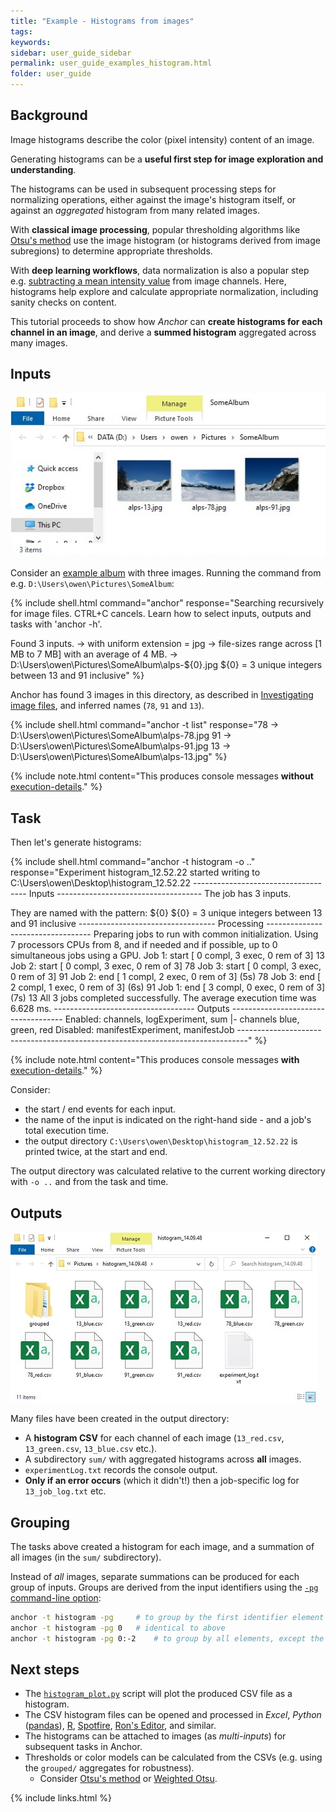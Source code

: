 ```yaml
---
title: "Example - Histograms from images"
tags:
keywords:
sidebar: user_guide_sidebar
permalink: user_guide_examples_histogram.html
folder: user_guide
---
```


## Background

Image histograms describe the color (pixel intensity) content of an image.

Generating histograms can be a **useful first step for image exploration and understanding**.

The histograms can be used in subsequent processing steps for normalizing operations, either against the image's histogram itself, or against an *aggregated* histogram from many related images.

With **classical image processing**, popular thresholding algorithms like [Otsu's method](https://github.com/anchoranalysis/anchor-plugins/blob/master/anchor-plugin-image/src/main/java/org/anchoranalysis/plugin/image/bean/histogram/threshold/Otsu.java) use the image histogram (or histograms derived from image subregions) to determine appropriate thresholds.

With **deep learning workflows**, data normalization is also a popular step e.g. [subtracting a mean intensity value](https://stats.stackexchange.com/questions/211436/why-normalize-images-by-subtracting-datasets-image-mean-instead-of-the-current) from image channels. Here, histograms help explore and calculate appropriate normalization, including sanity checks on content.

This tutorial proceeds to show how *Anchor* can **create histograms for each channel in an image**, and derive a **summed histogram** aggregated across many images.

## Inputs

<img alt="inputs in windows explorer" src="/images/examples/histogram/inputs_windows_explorer.jpg" class="screenshotExample"/>

Consider an [example album](/downloads/examples/alps.zip) with three images. Running the command from e.g. `D:\Users\owen\Pictures\SomeAlbum`:

{% include shell.html
command="anchor"
response="Searching recursively for image files. CTRL+C cancels.
Learn how to select inputs, outputs and tasks with 'anchor -h'.

Found 3 inputs.
-> with uniform extension = jpg
-> file-sizes range across [1 MB to 7 MB] with an average of 4 MB.
-> D:\Users\owen\Pictures\SomeAlbum\alps-${0}.jpg
${0} = 3 unique integers between 13 and 91 inclusive" %}

Anchor has found 3 images in this directory, as described in [Investigating image files](/user_guide_examples_investigating_images.html), and inferred names (`78`, `91` and `13`).

{% include shell.html
command="anchor -t list"
response="78       -> D:\Users\owen\Pictures\SomeAlbum\alps-78.jpg
91       -> D:\Users\owen\Pictures\SomeAlbum\alps-91.jpg
13       -> D:\Users\owen\Pictures\SomeAlbum\alps-13.jpg" %}

{% include note.html content="This produces console messages **without** [execution-details](/user_guide.html#parallelization)." %}

## Task

Then let's generate histograms:

{% include shell.html
command="anchor -t histogram -o .."
response="Experiment histogram_12.52.22 started writing to C:\Users\owen\Desktop\histogram_12.52.22
------------------------------------ Inputs ------------------------------------
The job has 3 inputs.

They are named with the pattern: ${0}
${0} = 3 unique integers between 13 and 91 inclusive
---------------------------------- Processing ----------------------------------
Preparing jobs to run with common initialization.
Using 7 processors CPUs from 8, and if needed and if possible, up to 0 simultaneous jobs using a GPU.
Job    1:       start   [  0 compl,   3 exec,   0 rem of   3]           13
Job    2:       start   [  0 compl,   3 exec,   0 rem of   3]           78
Job    3:       start   [  0 compl,   3 exec,   0 rem of   3]           91
Job    2:       end     [  1 compl,   2 exec,   0 rem of   3]   (5s)    78
Job    3:       end     [  2 compl,   1 exec,   0 rem of   3]   (6s)    91
Job    1:       end     [  3 compl,   0 exec,   0 rem of   3]   (7s)    13
All 3 jobs completed successfully. The average execution time was 6.628 ms.
----------------------------------- Outputs ------------------------------------
Enabled:        channels, logExperiment, sum
|- channels     blue, green, red
Disabled:       manifestExperiment, manifestJob
--------------------------------------------------------------------------------" %}

{% include note.html content="This produces console messages **with** [execution-details](/user_guide.html#parallelization)." %}

Consider:
- the start / end events for each input.
- the name of the input is indicated on the right-hand side - and a job's total execution time.
- the output directory `C:\Users\owen\Desktop\histogram_12.52.22` is printed twice, at the start and end.

The output directory was calculated relative to the current working directory with `-o ..` and from the task and time.

## Outputs

<img alt="outputs in windows explorer" src="/images/examples/histogram/outputs_windows_explorer.jpg" class="screenshotExample"/>

Many files have been created in the output directory:

- A **histogram CSV** for each channel of each image (`13_red.csv`, `13_green.csv`, `13_blue.csv` etc.).
- A subdirectory `sum/` with aggregated histograms across **all** images.
- `experimentLog.txt` records the console output.
- **Only if an error occurs** (which it didn't!) then a job-specific log for `13_job_log.txt` etc.

## Grouping

The tasks above created a histogram for each image, and a summation of all images (in the `sum/` subdirectory).

Instead of *all* images, separate summations can be produced for each group of inputs. Groups are derived from the input identifiers using the [`-pg` command-line option](/user_guide_command_line.html#grouping):

```bash
anchor -t histogram -pg		# to group by the first identifier element (directory).
anchor -t histogram -pg 0	# identical to above
anchor -t histogram -pg 0:-2	# to group by all elements, except the last.
```


## Next steps

- The [`histogram_plot.py`](/developer_guide_repositories_anchor_python_visualization.html#entry-point-scripts) script will plot the produced CSV file as a histogram.
- The CSV histogram files can be opened and processed in *Excel*, *Python* ([pandas](https://pandas.pydata.org/pandas-docs/stable/reference/api/pandas.read_csv.html)), [R](https://stat.ethz.ch/R-manual/R-devel/library/utils/html/read.table.html), [Spotfire](https://www.tibco.com/products/tibco-spotfire), [Ron's Editor](https://www.ronsplace.eu/products/ronseditor), and similar.
- The histograms can be attached to images (as *multi-inputs*) for subsequent tasks in Anchor.
- Thresholds or color models can be calculated from the CSVs (e.g. using the `grouped/` aggregates for robustness).
    - Consider [Otsu's method](https://github.com/anchoranalysis/anchor-plugins/blob/master/anchor-plugin-image/src/main/java/org/anchoranalysis/plugin/image/bean/histogram/threshold/Otsu.java) or [Weighted Otsu](https://github.com/anchoranalysis/anchor-plugins/blob/master/anchor-plugin-image/src/main/java/org/anchoranalysis/plugin/image/bean/histogram/threshold/OtsuWeighted.java).

{% include links.html %}